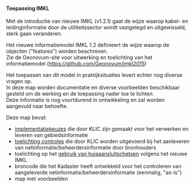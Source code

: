 ﻿#### Toepassing IMKL

Met de introductie van nieuwe IMKL (v1.2.1) gaat de wijze waarop kabel- en leidinginformatie door de utiliteitssector wordt vastgelegd en uitgewisseld, sterk gaan veranderen.

Het nieuwe informatiemodel IMKL 1.2 definieert de wijze waarop de objecten ("features") worden beschreven.  \
Zie de Geonovum-site voor uitwerking en toelichting van het informatiemodel (https://github.com/Geonovum/imkl2015)

Het toepassen van dit model in praktijksituaties levert echter nog diverse vragen op.  \
In deze map worden documentatie en diverse voorbeelden beschikbaar gesteld om de werking en de toepassing nader toe te lichten.    
Deze informatie is nog voortdurend in ontwikkeling en zal worden aangevuld naar behoefte.

Deze map bevat:

* [implementatiekeuzes](Implementatiekeuzes%20KLIC.md) die door KLIC zijn gemaakt voor het verwerken en leveren van gebiedsinformatie
* [toelichting controles](Toelichting%20controles%20netinformatie%20KLIC.md) die door KLIC worden uitgevoerd bij het aanleveren van netinformatie/beheerdersinformatie door bronhouders
* toelichting op het [gebruik van huisaansluitschetsen](Gebruik%20huisaansluitschetsen%20in%20IMKL%20v1.2.1.md) volgens het nieuwe IMKL 
* broncode die het Kadaster heeft ontwikkeld voor het controleren van aangeleverde netinformatie/beheerdersinformatie (eenmalig, "as-is")
* map met voorbeelden
